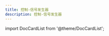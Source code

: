 ```yaml
---
title: 控制-信号发生器
description: 控制-信号发生器
---
```


import DocCardList from '@theme/DocCardList';

<DocCardList />